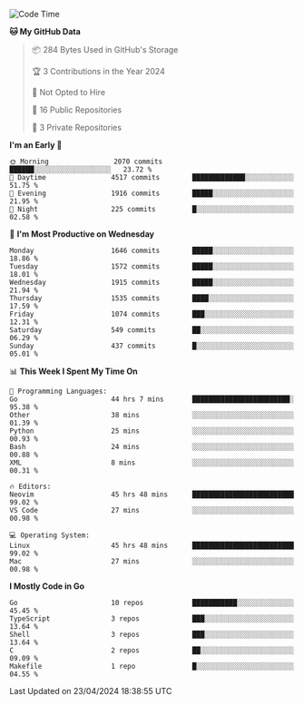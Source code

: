 <!--START_SECTION:waka-->
![Code Time](http://img.shields.io/badge/Code%20Time-555%20hrs%2017%20mins-blue)

**🐱 My GitHub Data** 

> 📦 284 Bytes Used in GitHub's Storage 
 > 
> 🏆 3 Contributions in the Year 2024
 > 
> 🚫 Not Opted to Hire
 > 
> 📜 16 Public Repositories 
 > 
> 🔑 3 Private Repositories 
 > 
**I'm an Early 🐤** 

```text
🌞 Morning                2070 commits        ██████░░░░░░░░░░░░░░░░░░░   23.72 % 
🌆 Daytime                4517 commits        █████████████░░░░░░░░░░░░   51.75 % 
🌃 Evening                1916 commits        █████░░░░░░░░░░░░░░░░░░░░   21.95 % 
🌙 Night                  225 commits         █░░░░░░░░░░░░░░░░░░░░░░░░   02.58 % 
```
📅 **I'm Most Productive on Wednesday** 

```text
Monday                   1646 commits        █████░░░░░░░░░░░░░░░░░░░░   18.86 % 
Tuesday                  1572 commits        █████░░░░░░░░░░░░░░░░░░░░   18.01 % 
Wednesday                1915 commits        █████░░░░░░░░░░░░░░░░░░░░   21.94 % 
Thursday                 1535 commits        ████░░░░░░░░░░░░░░░░░░░░░   17.59 % 
Friday                   1074 commits        ███░░░░░░░░░░░░░░░░░░░░░░   12.31 % 
Saturday                 549 commits         ██░░░░░░░░░░░░░░░░░░░░░░░   06.29 % 
Sunday                   437 commits         █░░░░░░░░░░░░░░░░░░░░░░░░   05.01 % 
```


📊 **This Week I Spent My Time On** 

```text
💬 Programming Languages: 
Go                       44 hrs 7 mins       ████████████████████████░   95.38 % 
Other                    38 mins             ░░░░░░░░░░░░░░░░░░░░░░░░░   01.39 % 
Python                   25 mins             ░░░░░░░░░░░░░░░░░░░░░░░░░   00.93 % 
Bash                     24 mins             ░░░░░░░░░░░░░░░░░░░░░░░░░   00.88 % 
XML                      8 mins              ░░░░░░░░░░░░░░░░░░░░░░░░░   00.31 % 

🔥 Editors: 
Neovim                   45 hrs 48 mins      █████████████████████████   99.02 % 
VS Code                  27 mins             ░░░░░░░░░░░░░░░░░░░░░░░░░   00.98 % 

💻 Operating System: 
Linux                    45 hrs 48 mins      █████████████████████████   99.02 % 
Mac                      27 mins             ░░░░░░░░░░░░░░░░░░░░░░░░░   00.98 % 
```

**I Mostly Code in Go** 

```text
Go                       10 repos            ███████████░░░░░░░░░░░░░░   45.45 % 
TypeScript               3 repos             ███░░░░░░░░░░░░░░░░░░░░░░   13.64 % 
Shell                    3 repos             ███░░░░░░░░░░░░░░░░░░░░░░   13.64 % 
C                        2 repos             ██░░░░░░░░░░░░░░░░░░░░░░░   09.09 % 
Makefile                 1 repo              █░░░░░░░░░░░░░░░░░░░░░░░░   04.55 % 
```




 Last Updated on 23/04/2024 18:38:55 UTC
<!--END_SECTION:waka-->
